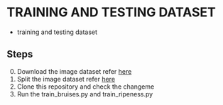 # TRAINING AND TESTING DATASET
- training and testing dataset
## Steps
0) Download the image dataset refer [here](https://drive.google.com/drive/folders/1tLUeG6NLy-yfO8jMLsA9KxOyEoKQxMbM?usp=sharing)
1) Split the image dataset refer [here](https://github.com/kenaniscoding/thesis-dataset-split)
2) Clone this repository and check the changeme
3) Run the train_bruises.py and train_ripeness.py